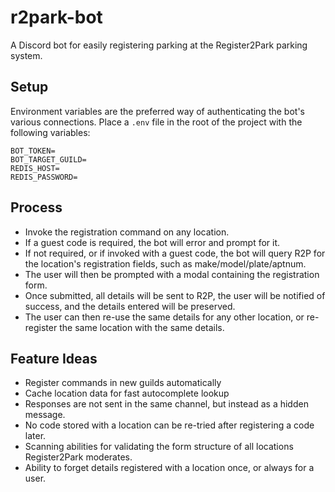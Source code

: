 # r2park-bot

A Discord bot for easily registering parking at the Register2Park parking system.

## Setup

Environment variables are the preferred way of authenticating the bot's various connections. Place a `.env` file in the root of the project with the following variables:

```
BOT_TOKEN=
BOT_TARGET_GUILD=
REDIS_HOST=
REDIS_PASSWORD=
```

## Process

- Invoke the registration command on any location.
- If a guest code is required, the bot will error and prompt for it.
- If not required, or if invoked with a guest code, the bot will query R2P for the location's registration fields, such as make/model/plate/aptnum.
- The user will then be prompted with a modal containing the registration form.
- Once submitted, all details will be sent to R2P, the user will be notified of success, and the details entered will be preserved.
- The user can then re-use the same details for any other location, or re-register the same location with the same details.

## Feature Ideas

- Register commands in new guilds automatically
- Cache location data for fast autocomplete lookup
- Responses are not sent in the same channel, but instead as a hidden message.
- No code stored with a location can be re-tried after registering a code later.
- Scanning abilities for validating the form structure of all locations Register2Park moderates.
- Ability to forget details registered with a location once, or always for a user.